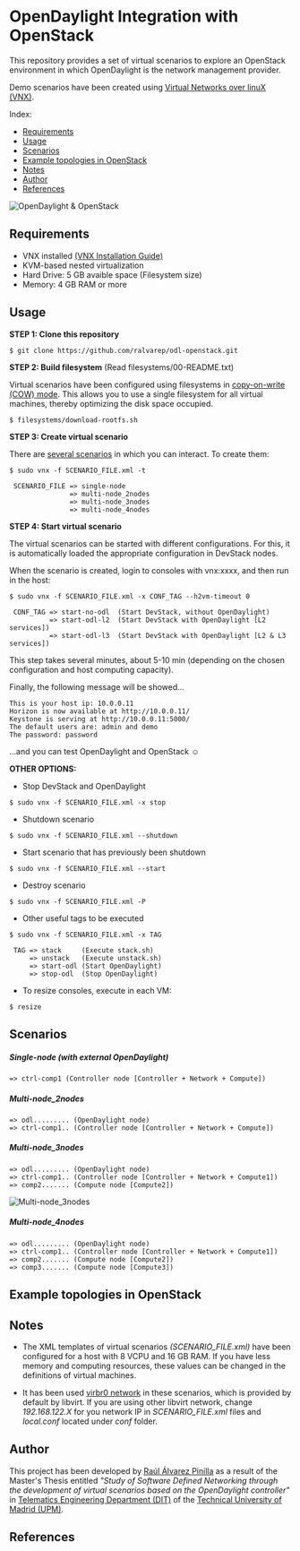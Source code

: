 # OpenDaylight Integration with OpenStack
This repository provides a set of virtual scenarios to explore an OpenStack environment in which OpenDaylight is the network management provider.

Demo scenarios have been created using [Virtual Networks over linuX (VNX)](http://www.dit.upm.es/~vnx/).

Index:
- [Requirements](https://github.com/ralvarep/odl-openstack#requirements)
- [Usage](https://github.com/ralvarep/odl-openstack#usage)
- [Scenarios](https://github.com/ralvarep/odl-openstack#scenarios)
- [Example topologies in OpenStack](https://github.com/ralvarep/odl-openstack#example-topologies-in-openstack)
- [Notes](https://github.com/ralvarep/odl-openstack#notes)
- [Author](https://github.com/ralvarep/odl-openstack#author)
- [References](https://github.com/ralvarep/odl-openstack#references)

![OpenDaylight & OpenStack](https://raw.githubusercontent.com/ralvarep/odl-openstack/master/network_maps/odl-openstack.jpg)


## Requirements

 - VNX installed [(VNX Installation Guide)](http://web.dit.upm.es/vnxwiki/index.php/Vnx-install)
 - KVM-based nested virtualization
 - Hard Drive: 5 GB avaible space (Filesystem size)
 - Memory: 4 GB RAM or more

## Usage

**STEP 1: Clone this repository**
~~~
$ git clone https://github.com/ralvarep/odl-openstack.git
~~~

**STEP 2: Build filesystem** (Read filesystems/00-README.txt)

Virtual scenarios have been configured using filesystems in [copy-on-write (COW) mode](https://en.wikipedia.org/wiki/Copy-on-write). This allows you to use a single filesystem for all virtual machines, thereby optimizing the disk space occupied.
~~~
$ filesystems/download-rootfs.sh
~~~

**STEP 3: Create virtual scenario**

There are [several scenarios](https://github.com/ralvarep/odl-openstack#scenarios) in which you can interact. To create them:
~~~
$ sudo vnx -f SCENARIO_FILE.xml -t

 SCENARIO_FILE => single-node
               => multi-node_2nodes
               => multi-node_3nodes
               => multi-node_4nodes
~~~

**STEP 4: Start virtual scenario**

The virtual scenarios can be started with different configurations. For this, it is automatically loaded the appropriate configuration in DevStack nodes.

When the scenario is created, login to consoles with vnx:xxxx, and then run in the host:
~~~
$ sudo vnx -f SCENARIO_FILE.xml -x CONF_TAG --h2vm-timeout 0

 CONF_TAG => start-no-odl  (Start DevStack, without OpenDaylight)
          => start-odl-l2  (Start DevStack with OpenDaylight [L2 services])
          => start-odl-l3  (Start DevStack with OpenDaylight [L2 & L3 services])
~~~
This step takes several minutes, about 5-10 min (depending on the chosen configuration and host computing capacity).

Finally, the following message will be showed...
~~~
This is your host ip: 10.0.0.11
Horizon is now available at http://10.0.0.11/
Keystone is serving at http://10.0.0.11:5000/
The default users are: admin and demo
The password: password
~~~
...and you can test OpenDaylight and OpenStack ☺

**OTHER OPTIONS:**

* Stop DevStack and OpenDaylight
~~~
$ sudo vnx -f SCENARIO_FILE.xml -x stop
~~~
* Shutdown scenario
~~~
$ sudo vnx -f SCENARIO_FILE.xml --shutdown
~~~
* Start scenario that has previously been shutdown
~~~
$ sudo vnx -f SCENARIO_FILE.xml --start
~~~
* Destroy scenario
~~~
$ sudo vnx -f SCENARIO_FILE.xml -P
~~~
* Other useful tags to be executed
~~~
$ sudo vnx -f SCENARIO_FILE.xml -x TAG

 TAG => stack     (Execute stack.sh)
     => unstack   (Execute unstack.sh)
     => start-odl (Start OpenDaylight)
     => stop-odl  (Stop OpenDaylight)
~~~
* To resize consoles, execute in each VM:
~~~
$ resize
~~~


## Scenarios

##### Single-node (with external OpenDaylight)
~~~
=> ctrl-comp1 (Controller node [Controller + Network + Compute])
~~~

##### Multi-node_2nodes
~~~
=> odl......... (OpenDaylight node)
=> ctrl-comp1.. (Controller node [Controller + Network + Compute])
~~~

##### Multi-node_3nodes
~~~
=> odl......... (OpenDaylight node)
=> ctrl-comp1.. (Controller node [Controller + Network + Compute1])
=> comp2....... (Compute node [Compute2])
~~~
![Multi-node_3nodes](https://raw.githubusercontent.com/ralvarep/odl-openstack/master/network_maps/multi-node_3nodes.jpg)

##### Multi-node_4nodes
~~~
=> odl......... (OpenDaylight node)
=> ctrl-comp1.. (Controller node [Controller + Network + Compute1])
=> comp2....... (Compute node [Compute2])
=> comp3....... (Compute node [Compute3])
~~~


## Example topologies in OpenStack



## Notes

* The XML templates of virtual scenarios *(SCENARIO_FILE.xml)* have been configured for a host with 8 VCPU and 16 GB RAM. If you have less memory and computing resources, these values can be changed in the definitions of virtual machines.

* It has been used [virbr0 network](http://wiki.libvirt.org/page/VirtualNetworking) in these scenarios, which is provided by default by libvirt. If you are using other libvirt network, change *192.168.122.X* for you network IP in *SCENARIO_FILE.xml* files and *local.conf* located under *conf* folder.


## Author

This project has been developed by [Raúl Álvarez Pinilla](https://es.linkedin.com/in/raulalvarezpinilla) as a result of the Master's Thesis entitled *"Study of Software Defined Networking through the development of virtual scenarios based on the OpenDaylight controller"* in [Telematics Engineering Department (DIT)](http://www.dit.upm.es) of the [Technical University of Madrid (UPM)](http://www.upm.es/).


## References

